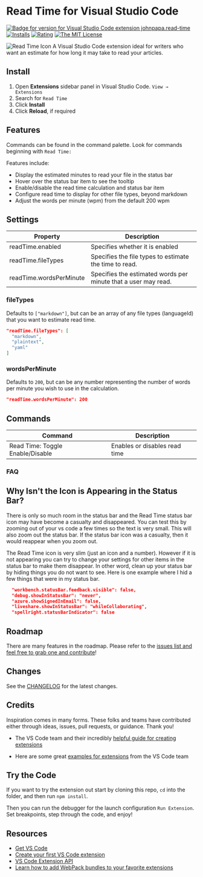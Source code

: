 # Read Time for Visual Studio Code

[![Badge for version for Visual Studio Code extension johnpapa.read-time](https://vsmarketplacebadge.apphb.com/version/johnpapa.read-time.svg?color=blue&style=?style=for-the-badge&logo=visual-studio-code)](https://marketplace.visualstudio.com/items?itemName=johnpapa.read-time&WT.mc_id=javascript-0000-jopapa) [![Installs](https://vsmarketplacebadge.apphb.com/installs-short/johnpapa.read-time.svg?color=blue&style=flat-square)](https://marketplace.visualstudio.com/items?itemName=johnpapa.read-time&WT.mc_id=javascript-0000-jopapa)
[![Rating](https://vsmarketplacebadge.apphb.com/rating/johnpapa.read-time.svg?color=blue&style=flat-square)](https://marketplace.visualstudio.com/items?itemName=johnpapa.read-time&WT.mc_id=javascript-0000-jopapa) [![The MIT License](https://img.shields.io/badge/license-MIT-orange.svg?color=blue&style=flat-square)](http://opensource.org/licenses/MIT)

![Read Time Icon](./resources/icon.png 'Read Time') A Visual Studio Code extension ideal for writers who want an estimate for how long it may take to read your articles.

## Install

1. Open **Extensions** sidebar panel in Visual Studio Code. `View → Extensions`
1. Search for `Read Time`
1. Click **Install**
1. Click **Reload**, if required

## Features

Commands can be found in the command palette. Look for commands beginning with `Read Time:`

Features include:

- Display the estimated minutes to read your file in the status bar
- Hover over the status bar item to see the tooltip
- Enable/disable the read time calculation and status bar item
- Configure read time to display for other file types, beyond markdown
- Adjust the words per minute (wpm) from the default 200 wpm

## Settings

| Property                | Description                                                    |
| ----------------------- | -------------------------------------------------------------- |
| readTime.enabled        | Specifies whether it is enabled                                |
| readTime.fileTypes      | Specifies the file types to estimate the time to read.         |
| readTime.wordsPerMinute | Specifies the estimated words per minute that a user may read. |

### fileTypes

Defaults to `["markdown"]`, but can be an array of any file types (languageId) that you want to estimate read time.

```json
"readTime.fileTypes": [
  "markdown",
  "plaintext",
  "yaml"
]
```

### wordsPerMinute

Defaults to `200`, but can be any number representing the number of words per minute you wish to use in the calculation.

```json
"readTime.wordsPerMinute": 200
```

## Commands

| Command                          | Description                   |
| -------------------------------- | ----------------------------- |
| Read Time: Toggle Enable/Disable | Enables or disables read time |

### FAQ

## Why Isn't the Icon is Appearing in the Status Bar?

There is only so much room in the status bar and the Read Time status bar icon may have become a casualty and disappeared. You can test this by zooming out of your vs code a few times so the text is very small. This will also zoom out the status bar. If the status bar icon was a casualty, then it would reappear when you zoom out.

The Read Time icon is very slim (just an icon and a number). However if it is not appearing you can try to change your settings for other items in the status bar to make them disappear. In other word, clean up your status bar by hiding things you do not want to see. Here is one example where I hid a few things that were in my status bar.

```json
  "workbench.statusBar.feedback.visible": false,
  "debug.showInStatusBar": "never",
  "azure.showSignedInEmail": false,
  "liveshare.showInStatusBar": "whileCollaborating",
  "spellright.statusBarIndicator": false
```

## Roadmap

There are many features in the roadmap. Please refer to the [issues list and feel free to grab one and contribute](https://github.com/johnpapa/vscode-read-time/issues)!

## Changes

See the [CHANGELOG](CHANGELOG.md) for the latest changes.

## Credits

Inspiration comes in many forms. These folks and teams have contributed either through ideas, issues, pull requests, or guidance. Thank you!

- The VS Code team and their incredibly [helpful guide for creating extensions](https://code.visualstudio.com/api/get-started/your-first-extension?WT.mc_id=javascript-0000-jopapa)

- Here are some great [examples for extensions](https://github.com/Microsoft/vscode-extension-samples) from the VS Code team

## Try the Code

If you want to try the extension out start by cloning this repo, `cd` into the folder, and then run `npm install`.

Then you can run the debugger for the launch configuration `Run Extension`. Set breakpoints, step through the code, and enjoy!

## Resources

- [Get VS Code](https://code.visualstudio.com/?WT.mc_id=javascript-0000-jopapa)
- [Create your first VS Code extension](https://code.visualstudio.com/api/get-started/your-first-extension?WT.mc_id=javascript-0000-jopapa)
- [VS Code Extension API](https://code.visualstudio.com/api/references/vscode-api?WT.mc_id=javascript-0000-jopapa)
- [Learn how to add WebPack bundles to your favorite extensions](https://code.visualstudio.com/updates/v1_32?WT.mc_id=javascript-0000-jopapa#_bundling-extensions-with-webpack?wt.mc_id=vscodereadtime-github-jopapa)
